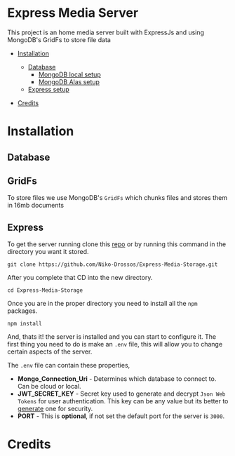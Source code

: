 # Express Media Server
<p>This project is an home media server built with ExpressJs and using MongoDB's GridFs to store file data</p>

+ [Installation](#installation)
    + [Database](##Database)
        + [MongoDB local setup](https://www.prisma.io/dataguide/mongodb/setting-up-a-local-mongodb-database)
        + [MongoDB Alas setup]()
    + [Express setup](##Express)


+ [Credits](#Credits)

# Installation

## Database

## GridFs
<p>To store files we use MongoDB's <code>GridFs</code> which chunks files and stores them in 16mb documents</p>

## Express
<p>To get the server running clone this <a href="https://github.com/Niko-Drossos/Express-Media-Storage">repo</a> or by running this command in the directory you want it stored.</p>

```
git clone https://github.com/Niko-Drossos/Express-Media-Storage.git
```

<p>After you complete that CD into the new directory.</p>

```
cd Express-Media-Storage
```

<p>Once you are in the proper directory you need to install all the <code>npm</code> packages.</p> 

```
npm install
```

<p>And, thats it! the server is installed and you can start to configure it.  The first thing you need to do is make an <code>.env</code> file, this will allow you to change certain aspects of the server.</p>
<p>The <code>.env</code> file can contain these properties,</p> 

- **Mongo_Connection_Uri** - Determines which database to connect to. Can be cloud or local. 
- **JWT_SECRET_KEY** - Secret key used to generate and decrypt <code>Json Web Tokens</code> for user authentication. This key can be any value but its better to <a href="https://jwtsecret.com/generate">generate</a> one for security.
- **PORT** - This is <b>optional</b>, if not set the default port for the server is <code>3000</code>.






# Credits